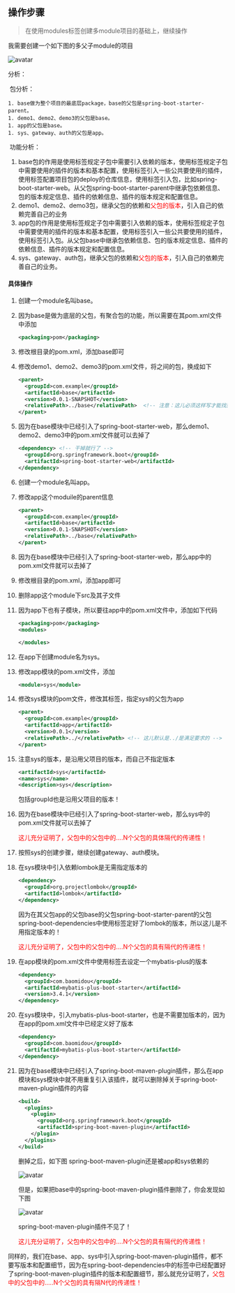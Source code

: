## 操作步骤

> 在使用modules标签创建多module项目的基础上，继续操作



我需要创建一个如下图的多父子module的项目

![avatar](../../images/WechatIMG433.jpeg)

分析：

​	包分析：

	1. base做为整个项目的最底层package，base的父包是spring-boot-starter-parent。
	1. demo1、demo2、demo3的父包是base。
	1. app的父包是base。
	1. sys、gateway、auth的父包是app。



​	功能分析：

1.  base包的作用是使用<dependencyManagement>标签规定子包中需要引入依赖的版本，使用<pluginManagement>标签规定子包中需要使用的插件的版本和基本配置，使用<plugins>标签引入一些公共要使用的插件，使用<distributionManagement>标签配置项目包的deploy的仓库信息，使用<dependency>标签引入包，比如spring-boot-starter-web。从父包spring-boot-starter-parent中继承包依赖信息、包的版本规定信息、插件的依赖信息、插件的版本规定和配置信息。
1.  demo1、demo2、demo3包，继承父包的依赖和<font color="red">父包的版本</font>，引入自己的依赖完善自己的业务
1.  app包的作用是使用<dependencyManagement>标签规定子包中需要引入依赖的版本，使用<pluginManagement>标签规定子包中需要使用的插件的版本和基本配置，使用<plugins>标签引入一些公共要使用的插件，使用<dependency>标签引入包。从父包base中继承包依赖信息、包的版本规定信息、插件的依赖信息、插件的版本规定和配置信息。
1.  sys、gateway、auth包，继承父包的依赖和<font color="red">父包的版本</font>，引入自己的依赖完善自己的业务。



#### 具体操作

1. 创建一个module名叫base。

2. 因为base是做为底层的父包，有聚合包的功能，所以需要在其pom.xml文件中添加

   ```xml
   <packaging>pom</packaging>
   ```

   

3. 修改根目录的pom.xml，添加<module>base</module>即可

4. 修改demo1、demo2、demo3的pom.xml文件，将<parent></parent>之间的包，换成如下

   ```xml
   <parent>
     <groupId>com.example</groupId>
     <artifactId>base</artifactId>
     <version>0.0.1-SNAPSHOT</version>
     <relativePath>../base</relativePath>  <!-- 注意：这儿必须这样写才能找到base模块的pom.xml文件 -->
   </parent>
   
   ```

5. 因为在base模块中已经引入了spring-boot-starter-web，那么demo1、demo2、demo3中的pom.xml文件就可以去掉了

   ```xml
   <dependency> <!-- 干掉就行了 -->
     <groupId>org.springframework.boot</groupId>
     <artifactId>spring-boot-starter-web</artifactId>
   </dependency>
   ```

6. 创建一个module名叫app。

7. 修改app这个moduile的parent信息

   ```xml
   <parent>
     <groupId>com.example</groupId>
     <artifactId>base</artifactId>
     <version>0.0.1-SNAPSHOT</version>
     <relativePath>../base</relativePath>
   </parent>
   ```

8. 因为在base模块中已经引入了spring-boot-starter-web，那么app中的pom.xml文件就可以去掉了

9. 修改根目录的pom.xml，添加<module>app</module>即可

10. 删除app这个module下src及其子文件

11. 因为app下也有子模块，所以要往app中的pom.xml文件中，添加如下代码

    ```xml
    <packaging>pom</packaging>
    <modules>
    
    </modules>
    ```

12. 在app下创建module名为sys。

13. 修改app模块的pom.xml文件，添加

    ```xml
    <module>sys</module>
    ```

14. 修改sys模块的pom文件，修改其<parent>标签，指定sys的父包为app

    ```xml
    <parent>
      <groupId>com.example</groupId>
      <artifactId>app</artifactId>
      <version>0.0.1</version>
      <relativePath>../</relativePath> <!-- 这儿默认是../是满足要求的 -->
    </parent>
    ```

15. 注意sys的版本，是沿用父项目的版本，而自己不指定版本

    ```xml
    <artifactId>sys</artifactId>
    <name>sys</name>
    <description>sys</description>
    ```

    包括groupId也是沿用父项目的版本！

15. 因为在base模块中已经引入了spring-boot-starter-web，那么sys中的pom.xml文件就可以去掉了

    <font color="red">这儿充分证明了，父包中的父包中的....N个父包的<dependency>具体隔代的传递性！</font>

16. 按照sys的创建步骤，继续创建gateway、auth模块。

17. 在sys模块中引入依赖lombok是无需指定版本的

    ```xml
    <dependency>
      <groupId>org.projectlombok</groupId>
      <artifactId>lombok</artifactId>
    </dependency>
    ```

    因为在其父包app的父包base的父包spring-boot-starter-parent的父包spring-boot-dependencies中使用<dependencyManagement>标签定好了lombok的版本，所以这儿是不用指定版本的！

    <font color="red">这儿充分证明了，父包中的父包中的....N个父包的<dependencyManagement>具有隔代的传递性！</font>
    
17. 在app模块的pom.xml文件中使用<dependencyManagement>标签去设定一个mybatis-plus的版本

    ```xml
    <dependency>    
      <groupId>com.baomidou</groupId>
      <artifactId>mybatis-plus-boot-starter</artifactId>
      <version>3.4.1</version>
    </dependency>
    ```
    
20. 在sys模块中，引入mybatis-plus-boot-starter，也是不需要加版本的，因为在app的pom.xml文件中已经定义好了版本

    ```xml
    <dependency>
      <groupId>com.baomidou</groupId>
      <artifactId>mybatis-plus-boot-starter</artifactId>
    </dependency>
    ```

21. 因为在base模块中已经引入了spring-boot-maven-plugin插件，那么在app模块和sys模块中就不用重复引入该插件，就可以删除掉关于spring-boot-maven-plugin插件的内容

    ```xml
    <build>
      <plugins>
        <plugin>
          <groupId>org.springframework.boot</groupId>
          <artifactId>spring-boot-maven-plugin</artifactId>
        </plugin>
      </plugins>
    </build>
    ```

    删掉之后，如下图 spring-boot-maven-plugin还是被app和sys依赖的

    ![avatar](../../images/WechatIMG434.jpeg)

    但是，如果把base中的spring-boot-maven-plugin插件删除了，你会发现如下图

    ![avatar](../../images/WechatIMG435.jpeg)

    spring-boot-maven-plugin插件不见了！

    <font color="red">这儿充分证明了，父包中的父包中的....N个父包的<plugin>具有隔代的传递性！</font>

​		同样的，我们在base、app、sys中引入spring-boot-maven-plugin插件，都不要写版本和配置细节，因为在spring-boot-dependencies中的<pluginManagement>标签中已经配置好了spring-boot-maven-plugin插件的版本和配置细节，那么就充分证明了，<font color="red">父包中的父包中的.....N个父包的<pluginManagement>具有隔N代的传递性！</font>